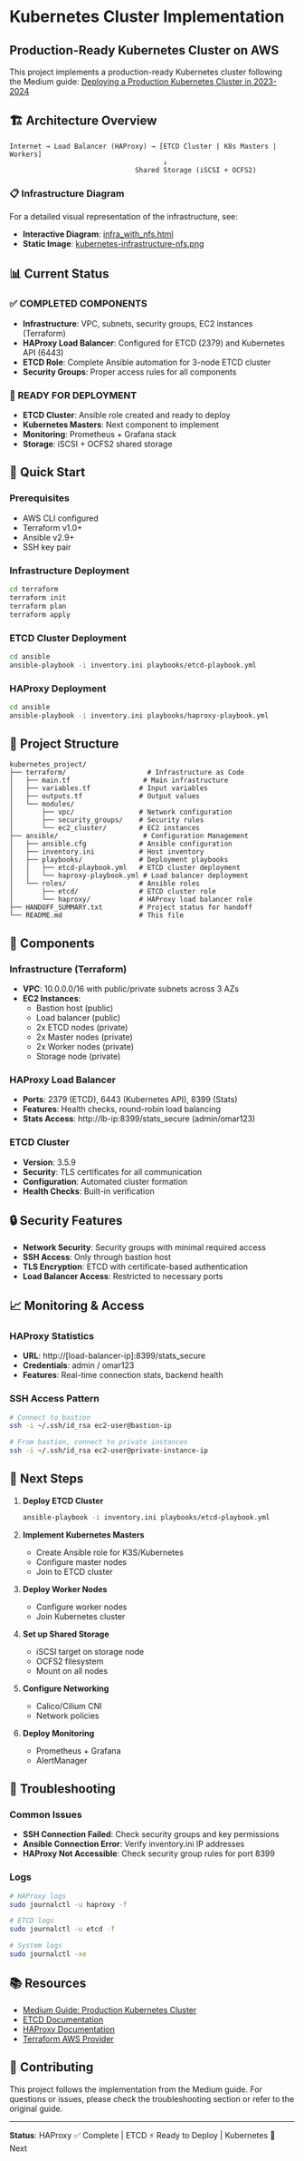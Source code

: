 # Kubernetes Cluster Implementation
## Production-Ready Kubernetes Cluster on AWS

This project implements a production-ready Kubernetes cluster following the Medium guide: [Deploying a Production Kubernetes Cluster in 2023-2024](https://medium.com/@augustineozor/deploying-a-production-ready-kubernetes-cluster-in-2023-2024-a-step-by-step-guide-part-1-8f6b2e8c1c1a)

## 🏗️ Architecture Overview

```
Internet → Load Balancer (HAProxy) → [ETCD Cluster | K8s Masters | Workers]
                                      ↓
                               Shared Storage (iSCSI + OCFS2)
```

### 📋 Infrastructure Diagram
For a detailed visual representation of the infrastructure, see:
- **Interactive Diagram**: [infra_with_nfs.html](infra_with_nfs.html)
- **Static Image**: [kubernetes-infrastructure-nfs.png](kubernetes-infrastructure-nfs.png)

## 📊 Current Status

### ✅ COMPLETED COMPONENTS
- **Infrastructure**: VPC, subnets, security groups, EC2 instances (Terraform)
- **HAProxy Load Balancer**: Configured for ETCD (2379) and Kubernetes API (6443)
- **ETCD Role**: Complete Ansible automation for 3-node ETCD cluster
- **Security Groups**: Proper access rules for all components

### 🚀 READY FOR DEPLOYMENT
- **ETCD Cluster**: Ansible role created and ready to deploy
- **Kubernetes Masters**: Next component to implement
- **Monitoring**: Prometheus + Grafana stack
- **Storage**: iSCSI + OCFS2 shared storage

## 🚀 Quick Start

### Prerequisites
- AWS CLI configured
- Terraform v1.0+
- Ansible v2.9+
- SSH key pair

### Infrastructure Deployment
```bash
cd terraform
terraform init
terraform plan
terraform apply
```

### ETCD Cluster Deployment
```bash
cd ansible
ansible-playbook -i inventory.ini playbooks/etcd-playbook.yml
```

### HAProxy Deployment
```bash
cd ansible
ansible-playbook -i inventory.ini playbooks/haproxy-playbook.yml
```

## 📁 Project Structure

```
kubernetes_project/
├── terraform/                    # Infrastructure as Code
│   ├── main.tf                  # Main infrastructure
│   ├── variables.tf            # Input variables
│   ├── outputs.tf              # Output values
│   └── modules/
│       ├── vpc/                # Network configuration
│       ├── security_groups/    # Security rules
│       └── ec2_cluster/        # EC2 instances
├── ansible/                     # Configuration Management
│   ├── ansible.cfg             # Ansible configuration
│   ├── inventory.ini           # Host inventory
│   ├── playbooks/              # Deployment playbooks
│   │   ├── etcd-playbook.yml   # ETCD cluster deployment
│   │   └── haproxy-playbook.yml # Load balancer deployment
│   └── roles/                  # Ansible roles
│       ├── etcd/               # ETCD cluster role
│       └── haproxy/            # HAProxy load balancer role
├── HANDOFF_SUMMARY.txt         # Project status for handoff
└── README.md                   # This file
```

## 🔧 Components

### Infrastructure (Terraform)
- **VPC**: 10.0.0.0/16 with public/private subnets across 3 AZs
- **EC2 Instances**:
  - Bastion host (public)
  - Load balancer (public)
  - 2x ETCD nodes (private)
  - 2x Master nodes (private)
  - 2x Worker nodes (private)
  - Storage node (private)

### HAProxy Load Balancer
- **Ports**: 2379 (ETCD), 6443 (Kubernetes API), 8399 (Stats)
- **Features**: Health checks, round-robin load balancing
- **Stats Access**: http://lb-ip:8399/stats_secure (admin/omar123)

### ETCD Cluster
- **Version**: 3.5.9
- **Security**: TLS certificates for all communication
- **Configuration**: Automated cluster formation
- **Health Checks**: Built-in verification

## 🔒 Security Features

- **Network Security**: Security groups with minimal required access
- **SSH Access**: Only through bastion host
- **TLS Encryption**: ETCD with certificate-based authentication
- **Load Balancer Access**: Restricted to necessary ports

## 📈 Monitoring & Access

### HAProxy Statistics
- **URL**: http://[load-balancer-ip]:8399/stats_secure
- **Credentials**: admin / omar123
- **Features**: Real-time connection stats, backend health

### SSH Access Pattern
```bash
# Connect to bastion
ssh -i ~/.ssh/id_rsa ec2-user@bastion-ip

# From bastion, connect to private instances
ssh -i ~/.ssh/id_rsa ec2-user@private-instance-ip
```

## 🚧 Next Steps

1. **Deploy ETCD Cluster**
   ```bash
   ansible-playbook -i inventory.ini playbooks/etcd-playbook.yml
   ```

2. **Implement Kubernetes Masters**
   - Create Ansible role for K3S/Kubernetes
   - Configure master nodes
   - Join to ETCD cluster

3. **Deploy Worker Nodes**
   - Configure worker nodes
   - Join Kubernetes cluster

4. **Set up Shared Storage**
   - iSCSI target on storage node
   - OCFS2 filesystem
   - Mount on all nodes

5. **Configure Networking**
   - Calico/Cilium CNI
   - Network policies

6. **Deploy Monitoring**
   - Prometheus + Grafana
   - AlertManager

## 🐛 Troubleshooting

### Common Issues
- **SSH Connection Failed**: Check security groups and key permissions
- **Ansible Connection Error**: Verify inventory.ini IP addresses
- **HAProxy Not Accessible**: Check security group rules for port 8399

### Logs
```bash
# HAProxy logs
sudo journalctl -u haproxy -f

# ETCD logs
sudo journalctl -u etcd -f

# System logs
sudo journalctl -xe
```

## 📚 Resources

- [Medium Guide: Production Kubernetes Cluster](https://medium.com/@augustineozor/deploying-a-production-ready-kubernetes-cluster-in-2023-2024-a-step-by-step-guide-part-1-8f6b2e8c1c1a)
- [ETCD Documentation](https://etcd.io/docs/)
- [HAProxy Documentation](https://www.haproxy.org/)
- [Terraform AWS Provider](https://registry.terraform.io/providers/hashicorp/aws/latest)

## 🤝 Contributing

This project follows the implementation from the Medium guide. For questions or issues, please check the troubleshooting section or refer to the original guide.

---

**Status**: HAProxy ✅ Complete | ETCD ⚡ Ready to Deploy | Kubernetes 🔄 Next
